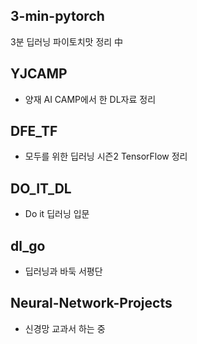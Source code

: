 
## 3-min-pytorch
3분 딥러닝 파이토치맛 정리 中

## YJCAMP
- 양재 AI CAMP에서 한 DL자료 정리 
  
## DFE_TF
- 모두를 위한 딥러닝 시즌2 TensorFlow 정리 
  
## DO_IT_DL
- Do it 딥러닝 입문 

## dl_go
- 딥러닝과 바둑 서평단

## Neural-Network-Projects
- 신경망 교과서 하는 중
